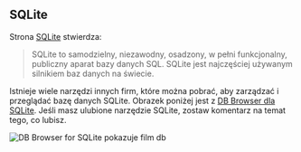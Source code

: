 ## <a name="sqlite"></a>SQLite

Strona [SQLite](https://www.sqlite.org/) stwierdza:

> SQLite to samodzielny, niezawodny, osadzony, w pełni funkcjonalny, publiczny aparat bazy danych SQL. SQLite jest najczęściej używanym silnikiem baz danych na świecie.

Istnieje wiele narzędzi innych firm, które można pobrać, aby zarządzać i przeglądać bazę danych SQLite. Obrazek poniżej jest z [DB Browser dla SQLite](https://sqlitebrowser.org/). Jeśli masz ulubione narzędzie SQLite, zostaw komentarz na temat tego, co lubisz.

![DB Browser for SQLite pokazuje film db](~/tutorials/first-mvc-app-xplat/working-with-sql/_static/dbb.png)
